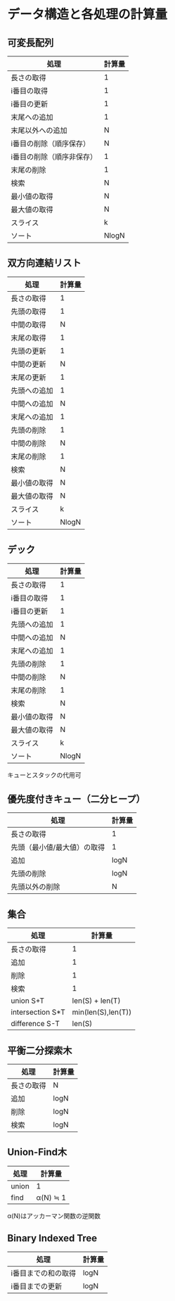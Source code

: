 # データ構造と各処理の計算量

## 可変長配列

| 処理 | 計算量 |
| --- | --- |
| 長さの取得 | 1 |
| i番目の取得 | 1 |
| i番目の更新 | 1 |
| 末尾への追加 | 1 |
| 末尾以外への追加 | N |
| i番目の削除（順序保存） | N |
| i番目の削除（順序非保存） | 1 |
| 末尾の削除 | 1 |
| 検索 | N |
| 最小値の取得 | N |
| 最大値の取得 | N |
| スライス | k |
| ソート | NlogN |


## 双方向連結リスト

| 処理 | 計算量 |
| --- | --- |
| 長さの取得 | 1 |
| 先頭の取得 | 1 |
| 中間の取得 | N |
| 末尾の取得 | 1 |
| 先頭の更新 | 1 |
| 中間の更新 | N |
| 末尾の更新 | 1 |
| 先頭への追加 | 1 |
| 中間への追加 | N |
| 末尾への追加 | 1 |
| 先頭の削除 | 1 |
| 中間の削除 | N |
| 末尾の削除 | 1 |
| 検索 | N |
| 最小値の取得 | N |
| 最大値の取得 | N |
| スライス | k |
| ソート | NlogN |


## デック

| 処理 | 計算量 |
| --- | --- |
| 長さの取得 | 1 |
| i番目の取得 | 1 |
| i番目の更新 | 1 |
| 先頭への追加 | 1 |
| 中間への追加 | N |
| 末尾への追加 | 1 |
| 先頭の削除 | 1 |
| 中間の削除 | N |
| 末尾の削除 | 1 |
| 検索 | N |
| 最小値の取得 | N |
| 最大値の取得 | N |
| スライス | k |
| ソート | NlogN |

キューとスタックの代用可


## 優先度付きキュー（二分ヒープ）

| 処理 | 計算量 |
| --- | --- |
| 長さの取得 | 1 |
| 先頭（最小値/最大値）の取得 | 1 |
| 追加 | logN |
| 先頭の削除 | logN |
| 先頭以外の削除 | N |


## 集合

| 処理 | 計算量 |
| --- | --- |
| 長さの取得 | 1 |
| 追加 | 1 |
| 削除 | 1 |
| 検索 | 1 |
| union S+T | len(S) + len(T) |
| intersection S*T | min(len(S),len(T)) |
| difference S-T | len(S) |


## 平衡二分探索木

| 処理 | 計算量 |
| --- | --- |
| 長さの取得 | N |
| 追加 | logN |
| 削除 | logN |
| 検索 | logN |


## Union-Find木

| 処理 | 計算量 |
| --- | --- |
| union | 1 |
| find | α(N) ≒ 1 |

α(N)はアッカーマン関数の逆関数


## Binary Indexed Tree

| 処理 | 計算量 |
| --- | --- |
| i番目までの和の取得 | logN |
| i番目までの更新 | logN |
